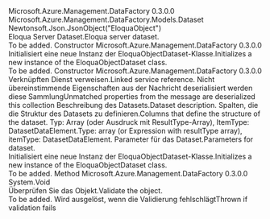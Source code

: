 <Type Name="EloquaObjectDataset" FullName="Microsoft.Azure.Management.DataFactory.Models.EloquaObjectDataset">
  <TypeSignature Language="C#" Value="public class EloquaObjectDataset : Microsoft.Azure.Management.DataFactory.Models.Dataset" />
  <TypeSignature Language="ILAsm" Value=".class public auto ansi beforefieldinit EloquaObjectDataset extends Microsoft.Azure.Management.DataFactory.Models.Dataset" />
  <TypeSignature Language="DocId" Value="T:Microsoft.Azure.Management.DataFactory.Models.EloquaObjectDataset" />
  <TypeSignature Language="VB.NET" Value="Public Class EloquaObjectDataset&#xA;Inherits Dataset" />
  <TypeSignature Language="F#" Value="type EloquaObjectDataset = class&#xA;    inherit Dataset" />
  <AssemblyInfo>
    <AssemblyName>Microsoft.Azure.Management.DataFactory</AssemblyName>
    <AssemblyVersion>0.3.0.0</AssemblyVersion>
  </AssemblyInfo>
  <Base>
    <BaseTypeName>Microsoft.Azure.Management.DataFactory.Models.Dataset</BaseTypeName>
  </Base>
  <Interfaces />
  <Attributes>
    <Attribute>
      <AttributeName>Newtonsoft.Json.JsonObject("EloquaObject")</AttributeName>
    </Attribute>
  </Attributes>
  <Docs>
    <summary>
            <span data-ttu-id="50c92-101">Eloqua Server Dataset.</span><span class="sxs-lookup"><span data-stu-id="50c92-101">Eloqua server dataset.</span></span>
            </summary>
    <remarks>To be added.</remarks>
  </Docs>
  <Members>
    <Member MemberName=".ctor">
      <MemberSignature Language="C#" Value="public EloquaObjectDataset ();" />
      <MemberSignature Language="ILAsm" Value=".method public hidebysig specialname rtspecialname instance void .ctor() cil managed" />
      <MemberSignature Language="DocId" Value="M:Microsoft.Azure.Management.DataFactory.Models.EloquaObjectDataset.#ctor" />
      <MemberSignature Language="VB.NET" Value="Public Sub New ()" />
      <MemberType>Constructor</MemberType>
      <AssemblyInfo>
        <AssemblyName>Microsoft.Azure.Management.DataFactory</AssemblyName>
        <AssemblyVersion>0.3.0.0</AssemblyVersion>
      </AssemblyInfo>
      <Parameters />
      <Docs>
        <summary>
            <span data-ttu-id="50c92-102">Initialisiert eine neue Instanz der EloquaObjectDataset-Klasse.</span><span class="sxs-lookup"><span data-stu-id="50c92-102">Initializes a new instance of the EloquaObjectDataset class.</span></span>
            </summary>
        <remarks>To be added.</remarks>
      </Docs>
    </Member>
    <Member MemberName=".ctor">
      <MemberSignature Language="C#" Value="public EloquaObjectDataset (Microsoft.Azure.Management.DataFactory.Models.LinkedServiceReference linkedServiceName, System.Collections.Generic.IDictionary&lt;string,object&gt; additionalProperties = null, string description = null, object structure = null, System.Collections.Generic.IDictionary&lt;string,Microsoft.Azure.Management.DataFactory.Models.ParameterSpecification&gt; parameters = null);" />
      <MemberSignature Language="ILAsm" Value=".method public hidebysig specialname rtspecialname instance void .ctor(class Microsoft.Azure.Management.DataFactory.Models.LinkedServiceReference linkedServiceName, class System.Collections.Generic.IDictionary`2&lt;string, object&gt; additionalProperties, string description, object structure, class System.Collections.Generic.IDictionary`2&lt;string, class Microsoft.Azure.Management.DataFactory.Models.ParameterSpecification&gt; parameters) cil managed" />
      <MemberSignature Language="DocId" Value="M:Microsoft.Azure.Management.DataFactory.Models.EloquaObjectDataset.#ctor(Microsoft.Azure.Management.DataFactory.Models.LinkedServiceReference,System.Collections.Generic.IDictionary{System.String,System.Object},System.String,System.Object,System.Collections.Generic.IDictionary{System.String,Microsoft.Azure.Management.DataFactory.Models.ParameterSpecification})" />
      <MemberSignature Language="VB.NET" Value="Public Sub New (linkedServiceName As LinkedServiceReference, Optional additionalProperties As IDictionary(Of String, Object) = null, Optional description As String = null, Optional structure As Object = null, Optional parameters As IDictionary(Of String, ParameterSpecification) = null)" />
      <MemberSignature Language="F#" Value="new Microsoft.Azure.Management.DataFactory.Models.EloquaObjectDataset : Microsoft.Azure.Management.DataFactory.Models.LinkedServiceReference * System.Collections.Generic.IDictionary&lt;string, obj&gt; * string * obj * System.Collections.Generic.IDictionary&lt;string, Microsoft.Azure.Management.DataFactory.Models.ParameterSpecification&gt; -&gt; Microsoft.Azure.Management.DataFactory.Models.EloquaObjectDataset" Usage="new Microsoft.Azure.Management.DataFactory.Models.EloquaObjectDataset (linkedServiceName, additionalProperties, description, structure, parameters)" />
      <MemberType>Constructor</MemberType>
      <AssemblyInfo>
        <AssemblyName>Microsoft.Azure.Management.DataFactory</AssemblyName>
        <AssemblyVersion>0.3.0.0</AssemblyVersion>
      </AssemblyInfo>
      <Parameters>
        <Parameter Name="linkedServiceName" Type="Microsoft.Azure.Management.DataFactory.Models.LinkedServiceReference" />
        <Parameter Name="additionalProperties" Type="System.Collections.Generic.IDictionary&lt;System.String,System.Object&gt;" />
        <Parameter Name="description" Type="System.String" />
        <Parameter Name="structure" Type="System.Object" />
        <Parameter Name="parameters" Type="System.Collections.Generic.IDictionary&lt;System.String,Microsoft.Azure.Management.DataFactory.Models.ParameterSpecification&gt;" />
      </Parameters>
      <Docs>
        <param name="linkedServiceName"><span data-ttu-id="50c92-103">Verknüpften Dienst verweisen.</span><span class="sxs-lookup"><span data-stu-id="50c92-103">Linked service reference.</span></span></param>
        <param name="additionalProperties"><span data-ttu-id="50c92-104">Nicht übereinstimmende Eigenschaften aus der Nachricht deserialisiert werden diese Sammlung</span><span class="sxs-lookup"><span data-stu-id="50c92-104">Unmatched properties from the message are deserialized this collection</span></span></param>
        <param name="description"><span data-ttu-id="50c92-105">Beschreibung des Datasets.</span><span class="sxs-lookup"><span data-stu-id="50c92-105">Dataset description.</span></span></param>
        <param name="structure"><span data-ttu-id="50c92-106">Spalten, die die Struktur des Datasets zu definieren.</span><span class="sxs-lookup"><span data-stu-id="50c92-106">Columns that define the structure of the dataset.</span></span> <span data-ttu-id="50c92-107">Typ: Array (oder Ausdruck mit ResultType-Array), ItemType: DatasetDataElement.</span><span class="sxs-lookup"><span data-stu-id="50c92-107">Type: array (or Expression with resultType array), itemType: DatasetDataElement.</span></span></param>
        <param name="parameters"><span data-ttu-id="50c92-108">Parameter für das Dataset.</span><span class="sxs-lookup"><span data-stu-id="50c92-108">Parameters for dataset.</span></span></param>
        <summary>
            <span data-ttu-id="50c92-109">Initialisiert eine neue Instanz der EloquaObjectDataset-Klasse.</span><span class="sxs-lookup"><span data-stu-id="50c92-109">Initializes a new instance of the EloquaObjectDataset class.</span></span>
            </summary>
        <remarks>To be added.</remarks>
      </Docs>
    </Member>
    <Member MemberName="Validate">
      <MemberSignature Language="C#" Value="public override void Validate ();" />
      <MemberSignature Language="ILAsm" Value=".method public hidebysig virtual instance void Validate() cil managed" />
      <MemberSignature Language="DocId" Value="M:Microsoft.Azure.Management.DataFactory.Models.EloquaObjectDataset.Validate" />
      <MemberSignature Language="VB.NET" Value="Public Overrides Sub Validate ()" />
      <MemberSignature Language="F#" Value="override this.Validate : unit -&gt; unit" Usage="eloquaObjectDataset.Validate " />
      <MemberType>Method</MemberType>
      <AssemblyInfo>
        <AssemblyName>Microsoft.Azure.Management.DataFactory</AssemblyName>
        <AssemblyVersion>0.3.0.0</AssemblyVersion>
      </AssemblyInfo>
      <ReturnValue>
        <ReturnType>System.Void</ReturnType>
      </ReturnValue>
      <Parameters />
      <Docs>
        <summary>
            <span data-ttu-id="50c92-110">Überprüfen Sie das Objekt.</span><span class="sxs-lookup"><span data-stu-id="50c92-110">Validate the object.</span></span>
            </summary>
        <remarks>To be added.</remarks>
        <exception cref="T:Microsoft.Rest.ValidationException">
            <span data-ttu-id="50c92-111">Wird ausgelöst, wenn die Validierung fehlschlägt</span><span class="sxs-lookup"><span data-stu-id="50c92-111">Thrown if validation fails</span></span>
            </exception>
      </Docs>
    </Member>
  </Members>
</Type>